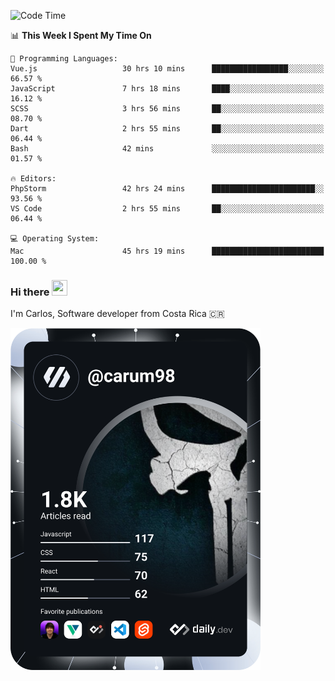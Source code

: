 
<!--START_SECTION:waka-->
![Code Time](http://img.shields.io/badge/Code%20Time-10%2C418%20hrs%2021%20mins-blue)

📊 **This Week I Spent My Time On** 

```text
💬 Programming Languages: 
Vue.js                   30 hrs 10 mins      █████████████████░░░░░░░░   66.57 % 
JavaScript               7 hrs 18 mins       ████░░░░░░░░░░░░░░░░░░░░░   16.12 % 
SCSS                     3 hrs 56 mins       ██░░░░░░░░░░░░░░░░░░░░░░░   08.70 % 
Dart                     2 hrs 55 mins       ██░░░░░░░░░░░░░░░░░░░░░░░   06.44 % 
Bash                     42 mins             ░░░░░░░░░░░░░░░░░░░░░░░░░   01.57 % 

🔥 Editors: 
PhpStorm                 42 hrs 24 mins      ███████████████████████░░   93.56 % 
VS Code                  2 hrs 55 mins       ██░░░░░░░░░░░░░░░░░░░░░░░   06.44 % 

💻 Operating System: 
Mac                      45 hrs 19 mins      █████████████████████████   100.00 % 
```


<!--END_SECTION:waka-->

### Hi there <img src="https://media.giphy.com/media/hvRJCLFzcasrR4ia7z/giphy.gif" width="25px" height="25px">

I'm Carlos, Software developer from Costa Rica 🇨🇷

<a href="https://app.daily.dev/carum98"><img src="https://github.com/carum98/carum98/blob/main/devcard.svg" width="400" alt="Carlos Umaña Acevedo's Dev Card"/></a>

